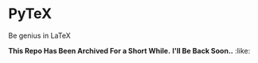 # PyTeX
Be genius in LaTeX

__This Repo Has Been Archived For a Short While.__
__I'll Be Back Soon..__ :like:
